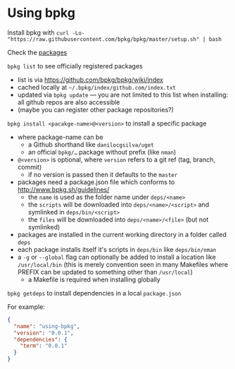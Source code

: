 # Using bpkg

Install bpkg with `curl -Lo- "https://raw.githubusercontent.com/bpkg/bpkg/master/setup.sh" | bash`

Check the [packages](http://www.bpkg.sh/packages/name/)

`bpkg list` to see officially registered packages

- list is via https://github.com/bpkg/bpkg/wiki/index
- cached locally at `~/.bpkg/index/github.com/index.txt`
- updated via `bpkg update`
— you are not limited to this list when installing: all github repos are also accessible
- (maybe you can register other package repositories?)

`bpkg install <pacakge-name>@<version>` to install a specific package

- where package-name can be
  - a Github shorthand like `danilocgsilva/uget`
  - an official `bpkg/…` package without  prefix (like `nman`)
- `@<version>` is optional, where `version` refers to a git ref (tag, branch, commit)
  - if no version is passed then it defaults to the `master`
- packages need a package.json file which conforms to http://www.bpkg.sh/guidelines/
  - the `name` is used as the folder name under `deps/<name>`
  - the `scripts` will be downloaded into `deps/<name>/<script>` and symlinked in `deps/bin/<script>`
  - the `files` will be downloaded into `deps/<name>/<file>` (but not symlinked)
- packages are installed in the current working directory in a folder called `deps`
- each package installs itself it's scripts in `deps/bin` like `deps/bin/nman`
- a `-g` or `--global` flag can optionally be added to install a location like `/usr/local/bin`
  (this is merely convention seen in many Makefiles where PREFIX can be updated to
  something other than `/usr/local`)
  - a Makefile is required when installing globally

`bpkg getdeps` to install dependencies in a local `package.json`

For example:

```json
{
  "name": "using-bpkg",
  "version": "0.0.1",
  "dependencies": {
    "term": "0.0.1"
  }
}
```
